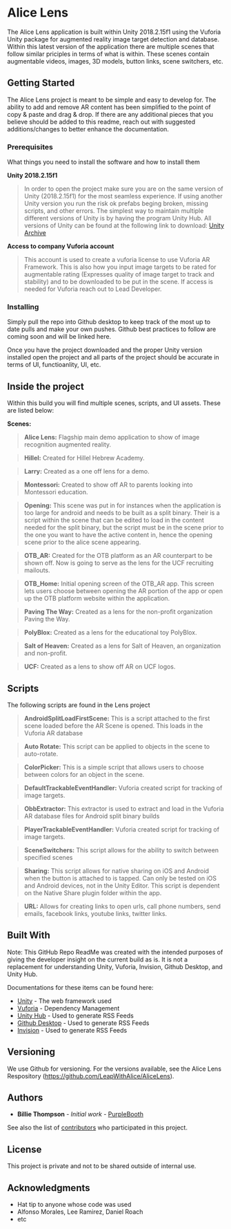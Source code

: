 # Alice Lens

The Alice Lens application is built within Unity 2018.2.15f1 using the Vuforia Unity package for augmented reality image target detection and database. Within this latest version of the application there are multiple scenes that follow similar priciples in terms of what is within. These scenes contain augmentable videos, images, 3D models, button links, scene switchers, etc.

## Getting Started

The Alice Lens project is meant to be simple and easy to develop for. The ability to add and remove AR content has been simplified to the point of copy & paste and drag & drop. If there are any additional pieces that you believe should be added to this readme, reach out with suggested additions/changes to better enhance the documentation. 

### Prerequisites

What things you need to install the software and how to install them

**Unity 2018.2.15f1** 
>In order to open the project make sure you are on the same version of Unity (2018.2.15f1) for the most seamless experience. If using another Unity version you run the risk ok prefabs beging broken, missing scripts, and other errors. The simplest way to maintain multiple different versions of Unity is by having the program Unity Hub. All versions of Unity can be found at the following link to download: [Unity Archive](https://unity3d.com/get-unity/download/archive)

**Access to company Vuforia account** 
>This account is used to create a vuforia license to use Vuforia AR Framework. This is also how you input image targets to be rated for augmentable rating (Expresses quality of image target to track and stability) and to be downloaded to be put in the scene. If access is needed for Vuforia reach out to Lead Developer.

### Installing

Simply pull the repo into Github desktop to keep track of the most up to date pulls and make your own pushes. Github best practices to follow are coming soon and will be linked here. 

Once you have the project downloaded and the proper Unity version installed open the project and all parts of the project should be accurate in terms of UI, functioanlity, UI, etc.

## Inside the project

Within this build you will find multiple scenes, scripts, and UI assets. These are listed below:

**Scenes:**

> **Alice Lens:** Flagship main demo application to show of image recognition augmented reality.

> **Hillel:** Created for Hillel Hebrew Academy.

> **Larry:** Created as a one off lens for a demo.

> **Montessori:** Created to show off AR to parents looking into Montessori education.

> **Opening:** This scene was put in for instances when the application is too large for android and needs to be built as a split binary. Their is a script within the scene that can be edited to load in the content needed for the split binary, but the script must be in the scene prior to the one you want to have the active content in, hence the opening scene prior to the alice scene appearing.

> **OTB_AR:** Created for the OTB platform as an AR counterpart to be shown off. Now is going to serve as the lens for the UCF recruiting mailouts.

> **OTB_Home:** Initial opening screen of the OTB_AR app. This screen lets users choose between opening the AR portion of the app or open up the OTB platform website within the application.

> **Paving The Way:** Created as a lens for the non-profit organization Paving the Way. 

> **PolyBlox:** Created as a lens for the educational toy PolyBlox.

> **Salt of Heaven:** Created as a lens for Salt of Heaven, an organization and non-profit.

> **UCF:** Created as a lens to show off AR on UCF logos.


## Scripts

The following scripts are found in the Lens project

> **AndroidSplitLoadFirstScene:** This is a script attached to the first scene loaded before the AR Scene is opened. This loads in the Vuforia AR database

> **Auto Rotate:** This script can be applied to objects in the scene to auto-rotate.

> **ColorPicker:** This is a simple script that allows users to choose between colors for an object in the scene.

> **DefaultTrackableEventHandler:** Vuforia created script for tracking of image targets.

> **ObbExtractor:** This extractor is used to extract and load in the Vuforia AR database files for Android split binary builds 

> **PlayerTrackableEventHandler:** Vuforia created script for tracking of image targets.

> **SceneSwitchers:** This script allows for the ability to switch between specified scenes

> **Sharing:** This script allows for native sharing on iOS and Android when the button is attached to is tapped. Can only be tested on iOS and Android devices, not in the Unity Editor. This script is dependent on the Native Share plugin folder within the app.

> **URL:** Allows for creating links to open urls, call phone numbers, send emails, facebook links, youtube links, twitter links.

## Built With

Note: This GitHub Repo ReadMe was created with the intended purposes of giving the developer insight on the current build as is. It is not a replacement for understanding Unity, Vuforia, Invision, Github Desktop, and Unity Hub. 

Documentations for these items can be found here:
* [Unity](https://docs.unity3d.com/Manual/index.html) - The web framework used
* [Vuforia](https://docs.unity3d.com/Manual/index.html) - Dependency Management
* [Unity Hub](https://docs.unity3d.com/Manual/GettingStartedUnityHub.html) - Used to generate RSS Feeds
* [Github Desktop](https://docs.unity3d.com/Manual/GettingStartedUnityHub.html) - Used to generate RSS Feeds
* [Invision](https://support.invisionapp.com/hc/en-us) - Used to generate RSS Feeds


## Versioning

We use Github for versioning. For the versions available, see the Alice Lens Respository (https://github.com/LeapWithAlice/AliceLens). 

## Authors

* **Billie Thompson** - *Initial work* - [PurpleBooth](https://github.com/PurpleBooth)

See also the list of [contributors](https://github.com/your/project/contributors) who participated in this project.

## License

This project is private and not to be shared outside of internal use.

## Acknowledgments

* Hat tip to anyone whose code was used
* Alfonso Morales, Lee Ramirez, Daniel Roach
* etc
